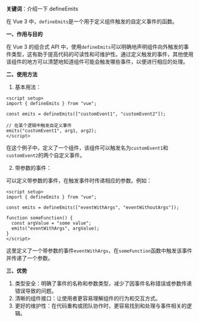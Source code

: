**关键词**：介绍一下 defineEmits

在 Vue 3 中，`defineEmits`是一个用于定义组件触发的自定义事件的函数。

**一、作用与目的**

在 Vue 3 的组合式 API 中，使用`defineEmits`可以明确地声明组件向外触发的事件类型，这有助于提高代码的可读性和可维护性。通过定义触发的事件，其他使用该组件的地方可以清楚地知道组件可能会触发哪些事件，以便进行相应的处理。

**二、使用方法**

1. 基本用法：

```vue
<script setup>
import { defineEmits } from "vue";

const emits = defineEmits(["customEvent1", "customEvent2"]);

// 在某个逻辑中触发自定义事件
emits("customEvent1", arg1, arg2);
</script>
```

在这个例子中，定义了一个组件，该组件可以触发名为`customEvent1`和`customEvent2`的两个自定义事件。

2. 带参数的事件：

可以定义带参数的事件，在触发事件时传递相应的参数。例如：

```vue
<script setup>
import { defineEmits } from "vue";

const emits = defineEmits(["eventWithArgs", "eventWithoutArgs"]);

function someFunction() {
  const argValue = "some value";
  emits("eventWithArgs", argValue);
}
</script>
```

这里定义了一个带参数的事件`eventWithArgs`，在`someFunction`函数中触发该事件并传递了一个参数。

**三、优势**

1. 类型安全：明确了事件的名称和参数类型，减少了因事件名称错误或参数传递错误导致的问题。
2. 清晰的组件接口：让使用者更容易理解组件的行为和交互方式。
3. 更好的维护性：在代码重构或团队协作时，更容易找到和处理与事件相关的逻辑。
